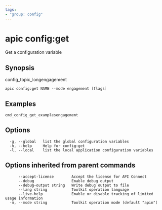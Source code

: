 ```yaml
---
tags:
- "group: config"
---
```

# apic config:get

Get a configuration variable

## Synopsis

config_topic_longengagement

```
apic config:get NAME --mode engagement [flags]
```

## Examples

```
cmd_config_get_examplesengagement
```


## Options

```
  -g, --global   list the global configuration variables
  -h, --help     Help for config:get
  -l, --local    list the local application configuration variables
```

## Options inherited from parent commands

```
      --accept-license        Accept the license for API Connect
      --debug                 Enable debug output
      --debug-output string   Write debug output to file
      --lang string           Toolkit operation language
      --live-help             Enable or disable tracking of limited usage information
  -m, --mode string           Toolkit operation mode (default "apim")
```
